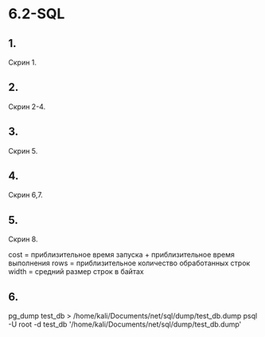 # 6.2-SQL

## 1.

Скрин 1.

## 2. 

Скрин 2-4.

## 3.

Скрин 5.

## 4.

Скрин 6,7.

## 5.

Скрин 8.

cost = приблизительное время запуска + приблизительное время выполнения
rows = приблизительное количество обработанных строк
width = средний размер строк в байтах

## 6.

pg_dump test_db > /home/kali/Documents/net/sql/dump/test_db.dump
psql -U root -d test_db '/home/kali/Documents/net/sql/dump/test_db.dump'
